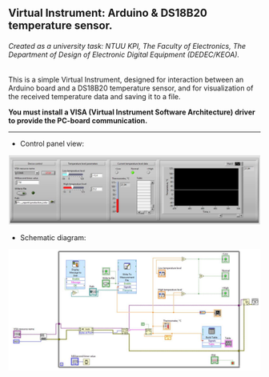 ## Virtual Instrument: Arduino & DS18B20 temperature sensor.

###### Created as a university task: NTUU KPI, The Faculty of Electronics, The Department of Design of Electronic Digital Equipment (DEDEC/KEOA).

This is a simple Virtual Instrument, designed for interaction between an Arduino board and a DS18B20 temperature sensor, and for visualization of the received temperature data and saving it to a file.

**You must install a VISA (Virtual Instrument Software Architecture) driver to provide the PC-board communication.**

---

+ Control panel view:

![Control panel view](https://github.com/vsilchuk/DS18B20_Arduino_LabVIEW/blob/master/img/control_panel.png "Control panel")

+ Schematic diagram:

![Schematic diagram](https://github.com/vsilchuk/DS18B20_Arduino_LabVIEW/blob/master/img/schematic_diagram.png "Schematic diagram")